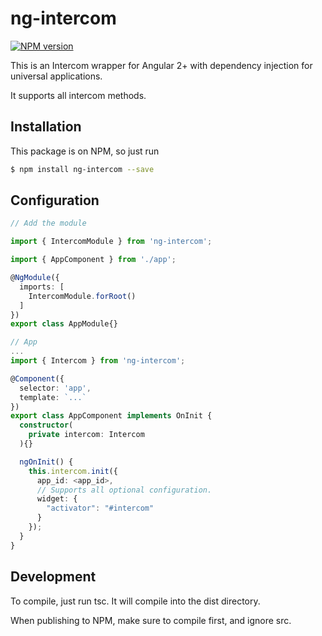 # ng-intercom

[![NPM version][npm-image]][npm-url]

This is an Intercom wrapper for Angular 2+ with dependency injection for universal applications.

It supports all intercom methods.

## Installation

This package is on NPM, so just run
 ```sh
$ npm install ng-intercom --save
 ```

## Configuration

```ts
// Add the module

import { IntercomModule } from 'ng-intercom';

import { AppComponent } from './app';

@NgModule({
  imports: [
    IntercomModule.forRoot()
  ]
})
export class AppModule{}

```

```ts
// App
...
import { Intercom } from 'ng-intercom';

@Component({
  selector: 'app',
  template: `...`
})
export class AppComponent implements OnInit {
  constructor(
    private intercom: Intercom
  ){}

  ngOnInit() {
    this.intercom.init({
      app_id: <app_id>,
      // Supports all optional configuration.
      widget: {
        "activator": "#intercom" 
      }
    });
  }
}
```

## Development
To compile, just run tsc. It will compile into the dist directory. 

When publishing to NPM, make sure to compile first, and ignore src.

[npm-image]: https://img.shields.io/npm/v/ng-intercom.svg?style=flat-square
[npm-url]: https://npmjs.org/package/ng-intercom